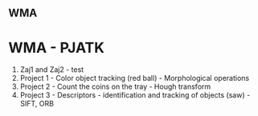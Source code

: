 ## WMA
# WMA - PJATK
1. Zaj1 and Zaj2 - test
2. Project 1 - Color object tracking (red ball) - Morphological operations
3. Project 2 - Count the coins on the tray - Hough transform
4. Project 3 - Descriptors - identification and tracking of objects (saw) - SIFT, ORB
